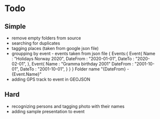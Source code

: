 ﻿# Todo

## Simple
- remove empty folders from source
- searching for duplicates
- tagging places (taken from google json file)
- groupping by event - events taken from json file
  {
    Events:{
      Event{
        Name : "Holidays Norway 2020",
        DateFrom : "2020-01-01",
        DateTo : "2020-02-01",
      },
      Event{
        Name : "Gramma birthday 2001"
        DateFrom : "2001-10-01",
        DateTo : "2001-10-01",
      }
    }
  }
  Folder name "{DateFrom} - {Event.Name}" 
- adding GPS track to event in GEOJSON

## Hard
- recognizing persons and tagging photo with their names
- adding sample presentation to event